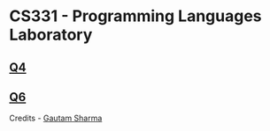 # CS331 - Programming Languages Laboratory

## [Q4](./Q4/)
## [Q6](./Q6/)

Credits - [Gautam Sharma](https://g-s01.github.io/)